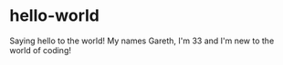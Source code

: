 # hello-world
Saying hello to the world!
My names Gareth, I'm 33 and I'm new to the world of coding! 
